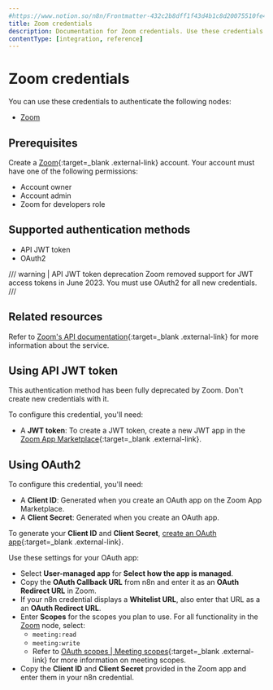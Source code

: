 ```yaml
---
#https://www.notion.so/n8n/Frontmatter-432c2b8dff1f43d4b1c8d20075510fe4
title: Zoom credentials
description: Documentation for Zoom credentials. Use these credentials to authenticate Zoom in n8n, a workflow automation platform.
contentType: [integration, reference]
---
```


# Zoom credentials

You can use these credentials to authenticate the following nodes:

- [Zoom](/integrations/builtin/app-nodes/n8n-nodes-base.zoom.md)

## Prerequisites

Create a [Zoom](https://zoom.us/){:target=_blank .external-link} account. Your account must have one of the following permissions:

- Account owner
- Account admin
- Zoom for developers role

## Supported authentication methods

- API JWT token
- OAuth2

/// warning | API JWT token deprecation
Zoom removed support for JWT access tokens in June 2023. You must use OAuth2 for all new credentials.
///

## Related resources

Refer to [Zoom's API documentation](https://developers.zoom.us/docs/api/){:target=_blank .external-link} for more information about the service.

## Using API JWT token

This authentication method has been fully deprecated by Zoom. Don't create new credentials with it.

To configure this credential, you'll need:

- A **JWT token**: To create a JWT token, create a new JWT app in the [Zoom App Marketplace](https://marketplace.zoom.us/){:target=_blank .external-link}.

## Using OAuth2

To configure this credential, you'll need:

- A **Client ID**: Generated when you create an OAuth app on the Zoom App Marketplace.
- A **Client Secret**: Generated when you create an OAuth app.

To generate your **Client ID** and **Client Secret**, [create an OAuth app](https://developers.zoom.us/docs/integrations/create/){:target=_blank .external-link}.

Use these settings for your OAuth app:

- Select **User-managed app** for **Select how the app is managed**.
- Copy the **OAuth Callback URL** from n8n and enter it as an **OAuth Redirect URL** in Zoom.
- If your n8n credential displays a **Whitelist URL**, also enter that URL as a an **OAuth Redirect URL**.
- Enter **Scopes** for the scopes you plan to use. For all functionality in the [Zoom](/integrations/builtin/app-nodes/n8n-nodes-base.zoom.md) node, select:
    - `meeting:read`
    - `meeting:write`
    - Refer to [OAuth scopes | Meeting scopes](https://developers.zoom.us/docs/integrations/oauth-scopes/#meeting-scopes){:target=_blank .external-link} for more information on meeting scopes.
- Copy the **Client ID** and **Client Secret** provided in the Zoom app and enter them in your n8n credential.
